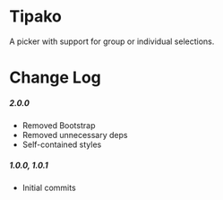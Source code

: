 # Tipako

A picker with support for group or individual selections.

# Change Log

##### 2.0.0
- Removed Bootstrap
- Removed unnecessary deps
- Self-contained styles

##### 1.0.0, 1.0.1
- Initial commits
